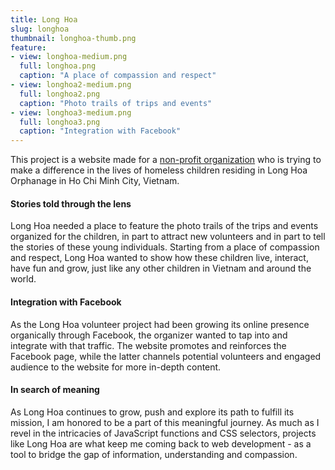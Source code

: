 ```yaml
---
title: Long Hoa
slug: longhoa
thumbnail: longhoa-thumb.png
feature:
- view: longhoa-medium.png
  full: longhoa.png
  caption: "A place of compassion and respect"
- view: longhoa2-medium.png
  full: longhoa2.png
  caption: "Photo trails of trips and events"
- view: longhoa3-medium.png
  full: longhoa3.png
  caption: "Integration with Facebook"
---
```

This project is a website made for a [non-profit organization](http://tinhnguyenlonghoa.org) who is trying to make a difference in the lives of homeless children residing in Long Hoa Orphanage in Ho Chi Minh City, Vietnam.

#### Stories told through the lens
Long Hoa needed a place to feature the photo trails of the trips and events organized for the children, in part to attract new volunteers and in part to tell the stories of these young individuals. Starting from a place of compassion and respect, Long Hoa wanted to show how these children live, interact, have fun and grow, just like any other children in Vietnam and around the world.

#### Integration with Facebook
As the Long Hoa volunteer project had been growing its online presence organically through Facebook, the organizer wanted to tap into and integrate with that traffic. The website promotes and reinforces the Facebook page, while the latter channels potential volunteers and engaged audience to the website for more in-depth content.

#### In search of meaning
As Long Hoa continues to grow, push and explore its path to fulfill its mission, I am honored to be a part of this meaningful journey. As much as I revel in the intricacies of JavaScript functions and CSS selectors, projects like Long Hoa are what keep me coming back to web development - as a tool to bridge the gap of information, understanding and compassion.